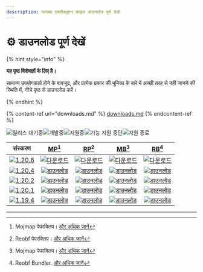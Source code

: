 ```yaml
---
description: प्लाज्मा एक्जीक्यूशन फ़ाइल डाउनलोड पूर्ण देखें
---
```


# ⚙️ डाउनलोड पूर्ण देखें

{% hint style="info" %}

**यह पृष्ठ विशेषज्ञों के लिए है।**

सामान्य उपयोगकर्ता होने के बावजूद, और प्रत्येक प्रकार की भूमिका के बारे में अच्छी तरह से नहीं जानने की स्थिति में,
नीचे पृष्ठ से डाउनलोड करें।

{% endhint %}

{% content-ref url="downloads.md" %}
[downloads.md](downloads.md)
{% endcontent-ref %}

[wtr]: https://badge.plazmamc.org/0/रिलीज़%20प्रतीक्षा%20में

![릴리스 대기중][wtr]![개발중](https://badge.plazmamc.org/1/개발중)![지원중](https://badge.plazmamc.org/2/지원중)![기능 지원 중단](https://badge.plazmamc.org/6/기능%20지원%20중단)![지원 종료](https://badge.plazmamc.org/4/지원%20종료)

|                                      संस्करण                                      |                             [MP](#user-content-fn-1)[^1]                             |                             [RP](#user-content-fn-2)[^2]                             |                             [MB](#user-content-fn-3)[^3]                             |                             [RB](#user-content-fn-4)[^4]                             |
| :-------------------------------------------------------------------------------: | :----------------------------------------------------------------------------------: | :----------------------------------------------------------------------------------: | :----------------------------------------------------------------------------------: | :----------------------------------------------------------------------------------: |
| [![1.20.6](https://badge.plazmamc.org/2/1.20.6)](https://git.plazmamc.org/1.20.6) |    [![다운로드](https://badge.plazmamc.org/1/다운로드)](https://dl.plazmamc.org/1.20.6/0)    |    [![다운로드](https://badge.plazmamc.org/1/다운로드)](https://dl.plazmamc.org/1.20.6/1)    |    [![다운로드](https://badge.plazmamc.org/1/다운로드)](https://dl.plazmamc.org/1.20.6/2)    |    [![다운로드](https://badge.plazmamc.org/1/다운로드)](https://dl.plazmamc.org/1.20.6/3)    |
| [![1.20.4](https://badge.plazmamc.org/2/1.20.4)](https://git.plazmamc.org/1.20.4) | [![डाउनलोड](https://badge.plazmamc.org/1/डाउनलोड)](https://dl.plazmamc.org/1.20.4/0) | [![डाउनलोड](https://badge.plazmamc.org/1/डाउनलोड)](https://dl.plazmamc.org/1.20.4/1) | [![डाउनलोड](https://badge.plazmamc.org/1/डाउनलोड)](https://dl.plazmamc.org/1.20.4/2) | [![डाउनलोड](https://badge.plazmamc.org/1/डाउनलोड)](https://dl.plazmamc.org/1.20.4/3) |
| [![1.20.2](https://badge.plazmamc.org/4/1.20.2)](https://git.plazmamc.org/1.20.2) | [![डाउनलोड](https://badge.plazmamc.org/1/डाउनलोड)](https://dl.plazmamc.org/1.20.2/0) | [![डाउनलोड](https://badge.plazmamc.org/1/डाउनलोड)](https://dl.plazmamc.org/1.20.2/1) | [![डाउनलोड](https://badge.plazmamc.org/1/डाउनलोड)](https://dl.plazmamc.org/1.20.2/2) | [![डाउनलोड](https://badge.plazmamc.org/1/डाउनलोड)](https://dl.plazmamc.org/1.20.2/3) |
| [![1.20.1](https://badge.plazmamc.org/4/1.20.1)](https://git.plazmamc.org/1.20.1) | [![डाउनलोड](https://badge.plazmamc.org/1/डाउनलोड)](https://dl.plazmamc.org/1.20.1/0) | [![डाउनलोड](https://badge.plazmamc.org/1/डाउनलोड)](https://dl.plazmamc.org/1.20.1/1) | [![डाउनलोड](https://badge.plazmamc.org/1/डाउनलोड)](https://dl.plazmamc.org/1.20.1/2) | [![डाउनलोड](https://badge.plazmamc.org/1/डाउनलोड)](https://dl.plazmamc.org/1.20.1/3) |
| [![1.19.4](https://badge.plazmamc.org/4/1.19.4)](https://git.plazmamc.org/1.19.4) | [![डाउनलोड](https://badge.plazmamc.org/1/डाउनलोड)](https://dl.plazmamc.org/1.19.4/0) | [![डाउनलोड](https://badge.plazmamc.org/1/डाउनलोड)](https://dl.plazmamc.org/1.19.4/1) | [![डाउनलोड](https://badge.plazmamc.org/1/डाउनलोड)](https://dl.plazmamc.org/1.19.4/2) | [![डाउनलोड](https://badge.plazmamc.org/1/डाउनलोड)](https://dl.plazmamc.org/1.19.4/3) |

***

[^1]: Mojmap पेपरक्लिप। [और अधिक जानें](../administration/getting-started#id-2)

[^2]: Reobf पेपरक्लिप। [और अधिक जानें](../administration/getting-started#id-2)

[^3]: Mojmap पेपरक्लिप। [और अधिक जानें](../administration/getting-started#id-2)

[^4]: Reobf Bundler. [और अधिक जानें](../administration/getting-started#id-2)

